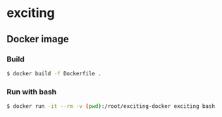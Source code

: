 # exciting
## Docker image

### Build
```sh
$ docker build -f Dockerfile .
```

### Run with bash
```sh
$ docker run -it --rm -v (pwd):/root/exciting-docker exciting bash
```
